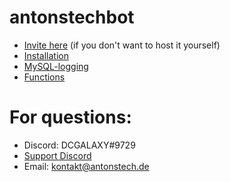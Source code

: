 # antonstechbot
- [Invite here](https://top.gg/bot/744218316167708773) (if you don't want to host it yourself)
- [Installation](https://github.com/antonstech/antonstechbot/wiki/Installation)
- [MySQL-logging](https://github.com/antonstech/antonstechbot/wiki/MySQL-logging)
- [Functions](https://github.com/antonstech/antonstechbot/wiki/Functions)
# For questions:
- Discord: DCGALAXY#9729
- [Support Discord](https://discord.gg/bHQGfxFzhQ)
- Email: kontakt@antonstech.de

